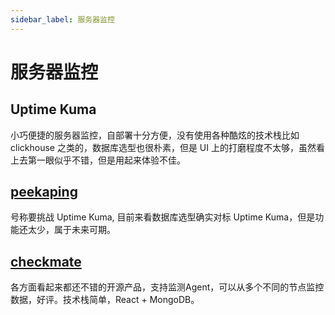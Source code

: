 ```yaml
---
sidebar_label: 服务器监控
---
```


# 服务器监控

## Uptime Kuma

小巧便捷的服务器监控，自部署十分方便，没有使用各种酷炫的技术栈比如 clickhouse 之类的，数据库选型也很朴素，但是 UI 上的打磨程度不太够，虽然看上去第一眼似乎不错，但是用起来体验不佳。

## [peekaping](https://github.com/0xfurai/peekaping)

号称要挑战 Uptime Kuma, 目前来看数据库选型确实对标 Uptime Kuma，但是功能还太少，属于未来可期。

## [checkmate](https://checkmate.so/)

各方面看起来都还不错的开源产品，支持监测Agent，可以从多个不同的节点监控数据，好评。技术栈简单，React + MongoDB。
